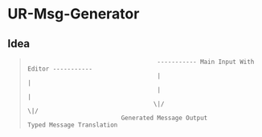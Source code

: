 # UR-Msg-Generator
## Idea
>                                         ----------- Main Input With Editor -----------
>                                         |                                            |
>                                         |                                            |
>                                        \|/                                          \|/
>                               Generated Message Output                  Typed Message Translation        
